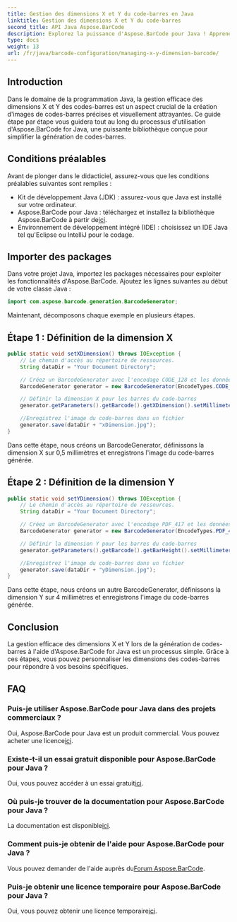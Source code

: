 ```yaml
---
title: Gestion des dimensions X et Y du code-barres en Java
linktitle: Gestion des dimensions X et Y du code-barres
second_title: API Java Aspose.BarCode
description: Explorez la puissance d'Aspose.BarCode pour Java ! Apprenez à gérer les dimensions X et Y sans effort grâce à notre guide étape par étape. Améliorez la précision et l’attrait visuel.
type: docs
weight: 13
url: /fr/java/barcode-configuration/managing-x-y-dimension-barcode/
---
```


## Introduction

Dans le domaine de la programmation Java, la gestion efficace des dimensions X et Y des codes-barres est un aspect crucial de la création d'images de codes-barres précises et visuellement attrayantes. Ce guide étape par étape vous guidera tout au long du processus d'utilisation d'Aspose.BarCode for Java, une puissante bibliothèque conçue pour simplifier la génération de codes-barres.

## Conditions préalables

Avant de plonger dans le didacticiel, assurez-vous que les conditions préalables suivantes sont remplies :

- Kit de développement Java (JDK) : assurez-vous que Java est installé sur votre ordinateur.
-  Aspose.BarCode pour Java : téléchargez et installez la bibliothèque Aspose.BarCode à partir de[ici](https://releases.aspose.com/barcode/java/).
- Environnement de développement intégré (IDE) : choisissez un IDE Java tel qu'Eclipse ou IntelliJ pour le codage.

## Importer des packages

Dans votre projet Java, importez les packages nécessaires pour exploiter les fonctionnalités d'Aspose.BarCode. Ajoutez les lignes suivantes au début de votre classe Java :

```java
import com.aspose.barcode.generation.BarcodeGenerator;
```

Maintenant, décomposons chaque exemple en plusieurs étapes.

## Étape 1 : Définition de la dimension X

```java
public static void setXDimension() throws IOException {
    // Le chemin d'accès au répertoire de ressources.
    String dataDir = "Your Document Directory";

    // Créez un BarcodeGenerator avec l'encodage CODE_128 et les données "12345678"
    BarcodeGenerator generator = new BarcodeGenerator(EncodeTypes.CODE_128, "12345678");

    // Définir la dimension X pour les barres du code-barres
    generator.getParameters().getBarcode().getXDimension().setMillimeters(0.5f);

    //Enregistrez l'image du code-barres dans un fichier
    generator.save(dataDir + "xDimension.jpg");
}
```

Dans cette étape, nous créons un BarcodeGenerator, définissons la dimension X sur 0,5 millimètres et enregistrons l'image du code-barres générée.

## Étape 2 : Définition de la dimension Y

```java
public static void setYDimension() throws IOException {
    // Le chemin d'accès au répertoire de ressources.
    String dataDir = "Your Document Directory";

    // Créez un BarcodeGenerator avec l'encodage PDF_417 et les données "12345678"
    BarcodeGenerator generator = new BarcodeGenerator(EncodeTypes.PDF_417, "12345678");

    // Définir la dimension Y pour les barres du code-barres
    generator.getParameters().getBarcode().getBarHeight().setMillimeters(4);

    //Enregistrez l'image du code-barres dans un fichier
    generator.save(dataDir + "yDimension.jpg");
}
```

Dans cette étape, nous créons un autre BarcodeGenerator, définissons la dimension Y sur 4 millimètres et enregistrons l'image du code-barres générée.

## Conclusion

La gestion efficace des dimensions X et Y lors de la génération de codes-barres à l'aide d'Aspose.BarCode for Java est un processus simple. Grâce à ces étapes, vous pouvez personnaliser les dimensions des codes-barres pour répondre à vos besoins spécifiques.

## FAQ

### Puis-je utiliser Aspose.BarCode pour Java dans des projets commerciaux ?
 Oui, Aspose.BarCode pour Java est un produit commercial. Vous pouvez acheter une licence[ici](https://purchase.aspose.com/buy).

### Existe-t-il un essai gratuit disponible pour Aspose.BarCode pour Java ?
 Oui, vous pouvez accéder à un essai gratuit[ici](https://releases.aspose.com/).

### Où puis-je trouver de la documentation pour Aspose.BarCode pour Java ?
 La documentation est disponible[ici](https://reference.aspose.com/barcode/java/).

### Comment puis-je obtenir de l'aide pour Aspose.BarCode pour Java ?
 Vous pouvez demander de l'aide auprès du[Forum Aspose.BarCode](https://forum.aspose.com/c/barcode/13).

### Puis-je obtenir une licence temporaire pour Aspose.BarCode pour Java ?
Oui, vous pouvez obtenir une licence temporaire[ici](https://purchase.aspose.com/temporary-license/).
